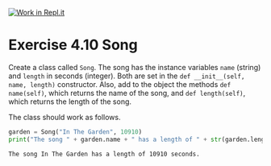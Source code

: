 [![Work in Repl.it](https://classroom.github.com/assets/work-in-replit-14baed9a392b3a25080506f3b7b6d57f295ec2978f6f33ec97e36a161684cbe9.svg)](https://classroom.github.com/online_ide?assignment_repo_id=5383139&assignment_repo_type=AssignmentRepo)
# Exercise 4.10 Song

Create a class called `Song`. The song has the instance variables `name` (string) and `length` in seconds (integer). Both are set in the `def __init__(self, name, length)` constructor. Also, add to the object the methods `def name(self)`, which returns the name of the song, and `def length(self)`, which returns the length of the song.

The class should work as follows.

```python
garden = Song("In The Garden", 10910)
print("The song " + garden.name + " has a length of " + str(garden.length) + " seconds.")
```

```plaintext
The song In The Garden has a length of 10910 seconds.
```
